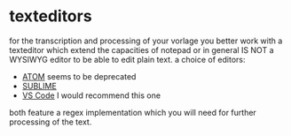 # texteditors
for the transcription and processing of your vorlage you better work with  a texteditor which extend the capacities of notepad or in general IS NOT a WYSIWYG editor to be able to edit plain text.
a choice of editors:
- [ATOM][1] seems to be deprecated
- [SUBLIME][2]
- [VS Code][3] I would recommend this one

both feature a regex implementation which you will need for further processing of the text.

[1]:	https://atom.io
[2]:	https://www.sublimetext.com/
[3]:	https://code.visualstudio.com